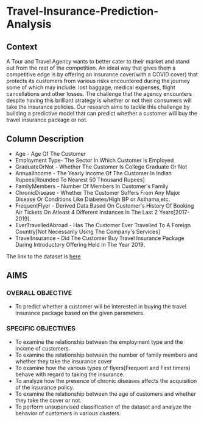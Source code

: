 # Travel-Insurance-Prediction-Analysis
## Context
A Tour and Travel Agency wants to  better cater to their market and stand out from the rest of the competition. An ideal way that gives them a competitive edge is by offering an insurance cover(with a COVID cover) that protects its customers from various risks encountered during the journey some of which may include: lost baggage, medical expenses, flight cancellations and other losses. The challenge that the agency encounters despite having this brilliant strategy is whether or not their consumers will take the insurance policies. Our research aims to tackle this challenge by building a predictive model that can predict whether a customer will buy the travel insurance package or not.

## **Column Description**
* Age - Age Of The Customer
* Employment Type- The Sector In Which Customer Is Employed
* GraduateOrNot - Whether The Customer Is College Graduate Or Not
* AnnualIncome - The Yearly Income Of The Customer In Indian Rupees[Rounded To Nearest 50 Thousand Rupees]
* FamilyMembers - Number Of Members In Customer's Family
* ChronicDisease - Whether The Customer Suffers From Any Major Disease Or Conditions Like Diabetes/High BP or Asthama,etc.
* FrequentFlyer - Derived Data Based On Customer's History Of Booking Air Tickets On Atleast 4 Different Instances In The Last 2 Years[2017-2019].
* EverTravelledAbroad - Has The Customer Ever Travelled To A Foreign Country[Not Necessarily Using The Company's Services]
* TravelInsurance - Did The Customer Buy Travel Insurance Package During Introductory Offering Held In The Year 2019.

The link to the dataset is [here](https://www.kaggle.com/tejashvi14/travel-insurance-prediction-data)

## AIMS
### OVERALL OBJECTIVE
* To predict whether a customer will be interested in buying the travel insurance package based on the given parameters.
### SPECIFIC OBJECTIVES
* To examine the relationship between the employment type and the income of customers.
* To examine the relationship between the number of family members and whether they take the insurance cover
* To examine how the various types of flyers(Frequent and First timers) behave with regard to taking the insurance.
* To analyze how the presence of chronic diseases affects the acquisition of the insurance policy.
* To examine the relationship between the age of customers and whether they take the cover or not.
* To perform unsupervised classification of the dataset and analyze the behavior of customers in various clusters.
